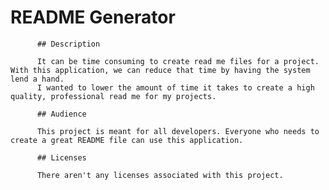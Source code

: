 # README Generator

          ## Description
          
          It can be time consuming to create read me files for a project. With this application, we can reduce that time by having the system lend a hand.
          I wanted to lower the amount of time it takes to create a high quality, professional read me for my projects.

          ## Audience

          This project is meant for all developers. Everyone who needs to create a great README file can use this application.

          ## Licenses

          There aren't any licenses associated with this project.

